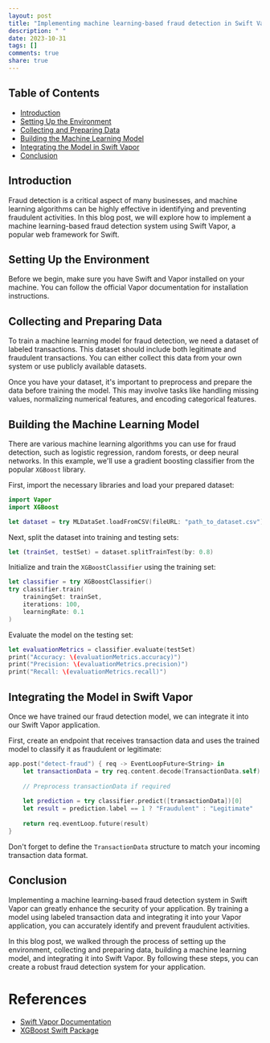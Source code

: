 ```yaml
---
layout: post
title: "Implementing machine learning-based fraud detection in Swift Vapor"
description: " "
date: 2023-10-31
tags: []
comments: true
share: true
---
```


## Table of Contents

- [Introduction](#introduction)
- [Setting Up the Environment](#setting-up-the-environment)
- [Collecting and Preparing Data](#collecting-and-preparing-data)
- [Building the Machine Learning Model](#building-the-machine-learning-model)
- [Integrating the Model in Swift Vapor](#integrating-the-model-in-swift-vapor)
- [Conclusion](#conclusion)

## Introduction

Fraud detection is a critical aspect of many businesses, and machine learning algorithms can be highly effective in identifying and preventing fraudulent activities. In this blog post, we will explore how to implement a machine learning-based fraud detection system using Swift Vapor, a popular web framework for Swift.

## Setting Up the Environment

Before we begin, make sure you have Swift and Vapor installed on your machine. You can follow the official Vapor documentation for installation instructions.

## Collecting and Preparing Data

To train a machine learning model for fraud detection, we need a dataset of labeled transactions. This dataset should include both legitimate and fraudulent transactions. You can either collect this data from your own system or use publicly available datasets.

Once you have your dataset, it's important to preprocess and prepare the data before training the model. This may involve tasks like handling missing values, normalizing numerical features, and encoding categorical features.

## Building the Machine Learning Model

There are various machine learning algorithms you can use for fraud detection, such as logistic regression, random forests, or deep neural networks. In this example, we'll use a gradient boosting classifier from the popular `XGBoost` library.

First, import the necessary libraries and load your prepared dataset:

```swift
import Vapor
import XGBoost

let dataset = try MLDataSet.loadFromCSV(fileURL: "path_to_dataset.csv")
```

Next, split the dataset into training and testing sets:

```swift
let (trainSet, testSet) = dataset.splitTrainTest(by: 0.8)
```

Initialize and train the `XGBoostClassifier` using the training set:

```swift
let classifier = try XGBoostClassifier()
try classifier.train(
    trainingSet: trainSet,
    iterations: 100,
    learningRate: 0.1
)
```

Evaluate the model on the testing set:

```swift
let evaluationMetrics = classifier.evaluate(testSet)
print("Accuracy: \(evaluationMetrics.accuracy)")
print("Precision: \(evaluationMetrics.precision)")
print("Recall: \(evaluationMetrics.recall)")
```

## Integrating the Model in Swift Vapor

Once we have trained our fraud detection model, we can integrate it into our Swift Vapor application.

First, create an endpoint that receives transaction data and uses the trained model to classify it as fraudulent or legitimate:

```swift
app.post("detect-fraud") { req -> EventLoopFuture<String> in
    let transactionData = try req.content.decode(TransactionData.self)
    
    // Preprocess transactionData if required
    
    let prediction = try classifier.predict([transactionData])[0]
    let result = prediction.label == 1 ? "Fraudulent" : "Legitimate"
    
    return req.eventLoop.future(result)
}
```
Don't forget to define the `TransactionData` structure to match your incoming transaction data format.

## Conclusion

Implementing a machine learning-based fraud detection system in Swift Vapor can greatly enhance the security of your application. By training a model using labeled transaction data and integrating it into your Vapor application, you can accurately identify and prevent fraudulent activities.

In this blog post, we walked through the process of setting up the environment, collecting and preparing data, building a machine learning model, and integrating it into Swift Vapor. By following these steps, you can create a robust fraud detection system for your application.

# References
- [Swift Vapor Documentation](https://docs.vapor.codes/)
- [XGBoost Swift Package](https://github.com/saeta/XGBoost.swift)